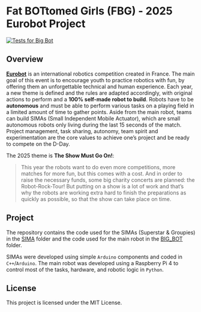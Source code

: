 # Fat BOTtomed Girls (FBG) - 2025 Eurobot Project

[![Tests for Big Bot](https://github.com/NJurquet/FBG/actions/workflows/big_bot_tests.yml/badge.svg)](https://github.com/NJurquet/FBG/actions/workflows/big_bot_tests.yml)

## Overview

**[Eurobot](https://www.eurobot.org/eurobot-contest/)** is an international robotics competition created in France.
The main goal of this event is to encourage youth to practice robotics with fun, by offering them an unforgettable technical and human experience.
Each year, a new theme is defined and the rules are adapted accordingly, with original actions to perform and a **100% self-made robot to build**.
Robots have to be **autonomous** and must be able to perform various tasks on a playing field in a limited amount of time to gather points.
Aside from the main robot, teams can build SIMAs (Small Independent Mobile Actuator), which are small autonomous robots only living during the last 15 seconds of the match.
Project management, task sharing, autonomy, team spirit and experimentation are the core values to achieve one’s project and be ready to compete on the D-Day.

The 2025 theme is **The Show Must Go On!**:

> This year the robots want to do even more competitions, more matches for more fun, but this comes with a cost.
> And in order to raise the necessary funds, some big charity concerts are planned: the Robot-Rock-Tour!
> But putting on a show is a lot of work and that’s why the robots are working extra hard to finish the preparations as quickly as possible, so that the show can take place on time.

## Project

The repository contains the code used for the SIMAs (Superstar & Groupies) in the [SIMA](./SIMA) folder and the code used for the main robot in the [BIG_BOT](./BIG_BOT) folder.

SIMAs were developed using simple `Arduino` components and coded in `C++`/`Arduino`.
The main robot was developed using a Raspberry Pi 4 to control most of the tasks, hardware, and robotic logic in `Python`.

## License

This project is licensed under the MIT License.
